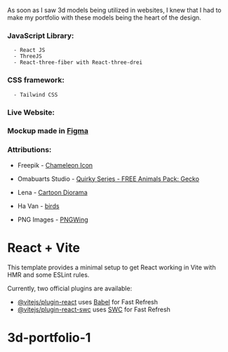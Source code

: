 As soon as I saw 3d models being utilized in websites, I knew that I had to make my portfolio with these models being the heart of the design. 

  ### JavaScript Library: 
      - React JS 
      - ThreeJS 
      - React-three-fiber with React-three-drei

  ### CSS framework: 
      - Tailwind CSS

### Live Website:[]()

### Mockup made in [Figma](https://www.figma.com/design/lkaa7ASK6EtTHIJQCmZPto/Portfolio?node-id=0-1&t=RMbCdVRTdb73HUjM-1)

### Attributions:
 - Freepik - [Chameleon Icon](https://www.flaticon.com/free-icon/chameleon_7336277?term=chameleon&page=1&position=76&origin=search&related_id=7336277)

 - Omabuarts Studio - [Quirky Series - FREE Animals Pack: Gecko](https://sketchfab.com/3d-models/quirky-series-free-animals-pack-19e91ef86cd0448f9cbb5d6c538dade2)

  - Lena - [Cartoon Diorama](https://sketchfab.com/3d-models/cartoon-diorama-9fea46f7d279465fb60eb29743bb0c99)

  - Ha Van - [birds](https://sketchfab.com/3d-models/birds-5b957f503ad040a4bcf850680f9f6b45)

  - PNG Images - [PNGWing](https://www.pngwing.com/)

# React + Vite

This template provides a minimal setup to get React working in Vite with HMR and some ESLint rules.

Currently, two official plugins are available:

- [@vitejs/plugin-react](https://github.com/vitejs/vite-plugin-react/blob/main/packages/plugin-react/README.md) uses [Babel](https://babeljs.io/) for Fast Refresh
- [@vitejs/plugin-react-swc](https://github.com/vitejs/vite-plugin-react-swc) uses [SWC](https://swc.rs/) for Fast Refresh
# 3d-portfolio-1
